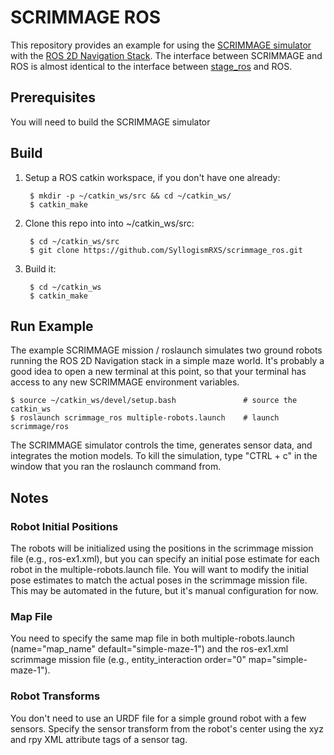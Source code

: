 # SCRIMMAGE ROS

This repository provides an example for using the
[SCRIMMAGE simulator](https://github.com/gtri/scrimmage) with the
[ROS 2D Navigation Stack](http://wiki.ros.org/navigation). The interface
between SCRIMMAGE and ROS is almost identical to the interface between
[stage\_ros](http://wiki.ros.org/stage_ros) and ROS.

## Prerequisites

You will need to build the SCRIMMAGE simulator

## Build

1. Setup a ROS catkin workspace, if you don't have one already:

        $ mkdir -p ~/catkin_ws/src && cd ~/catkin_ws/
        $ catkin_make

2. Clone this repo into into ~/catkin_ws/src:

        $ cd ~/catkin_ws/src
        $ git clone https://github.com/SyllogismRXS/scrimmage_ros.git
        
3. Build it:

        $ cd ~/catkin_ws
        $ catkin_make
        
## Run Example

The example SCRIMMAGE mission / roslaunch simulates two ground robots running
the ROS 2D Navigation stack in a simple maze world. It's probably a good idea
to open a new terminal at this point, so that your terminal has access to any
new SCRIMMAGE environment variables.

    $ source ~/catkin_ws/devel/setup.bash               # source the catkin_ws
    $ roslaunch scrimmage_ros multiple-robots.launch    # launch scrimmage/ros
    
The SCRIMMAGE simulator controls the time, generates sensor data, and
integrates the motion models. To kill the simulation, type "CTRL + c" in the
window that you ran the roslaunch command from.

## Notes

### Robot Initial Positions

The robots will be initialized using the positions in the scrimmage mission
file (e.g., ros-ex1.xml), but you can specify an initial pose estimate for each
robot in the multiple-robots.launch file. You will want to modify the initial
pose estimates to match the actual poses in the scrimmage mission file. This
may be automated in the future, but it's manual configuration for now.

### Map File

You need to specify the same map file in both multiple-robots.launch
(name="map\_name" default="simple-maze-1") and the ros-ex1.xml scrimmage
mission file (e.g., entity_interaction order="0" map="simple-maze-1").

### Robot Transforms

You don't need to use an URDF file for a simple ground robot with a few
sensors. Specify the sensor transform from the robot's center using the xyz and
rpy XML attribute tags of a sensor tag.
